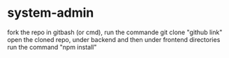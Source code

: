 # system-admin
fork the repo
in gitbash (or cmd), run the commande git clone "github link"
open the cloned repo, under backend and then under frontend directories run the command "npm install"
